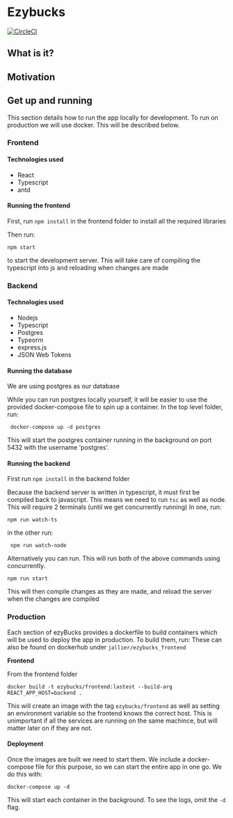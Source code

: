 # Ezybucks

[![CircleCI](https://circleci.com/gh/ezyBucks/frontend.svg?style=svg)](https://circleci.com/gh/ezyBucks/frontend)

## What is it?

## Motivation

## Get up and running

This section details how to run the app locally for development. To run on production we will use docker. This will be described below.

### Frontend

#### Technologies used

- React
- Typescript
- antd

#### Running the frontend

First, run `npm install` in the frontend folder to install all the required libraries

Then run:

``` npm start ```

to start the development server. This will take care of compiling the typescript into js and reloading when changes are made

### Backend

#### Technologies used

- Nodejs
- Typescript
- Postgres
- Typeorm
- express.js
- JSON Web Tokens

#### Running the database

We are using postgres as our database

While you can run postgres locally yourself, it will be easier to use the provided docker-compose file to spin up a container.
In the top level folder, run:

``` docker-compose up -d postgres```

This will start the postgres container running in the background on port 5432 with the username 'postgres'.

#### Running the backend

First run `npm install` in the backend folder

Because the backend server is written in typescript, it must first be compiled back to javascript. This means we need to run `tsc` as well as node.
This will require 2 terminals (until we get concurrently running)
In one, run:

``` npm run watch-ts ```

in the other run:

``` npm run watch-node```

Alternatively you can run. This will run both of the above commands using concurrently. 

``` npm run start ```

This will then compile changes as they are made, and reload the server when the changes are compiled


### Production

Each section of ezyBucks provides a dockerfile to build containers which will be used to deploy the app in production. To build them, run:
These can also be found on dockerhub under `jallier/ezybucks_frontend`

**Frontend**

From the frontend folder

`docker build -t ezybucks/frontend:lastest --build-arg REACT_APP_HOST=backend .`

This will create an image with the tag `ezybucks/frontend` as well as setting an environment variable so the frontend knows the correct host. This is unimportant if all the services are running on the same machince, but will matter later on if they are not.

#### Deployment

Once the images are built we need to start them. We include a docker-compose file for this purpose, so we can start the entire app in one go. We do this with:

`docker-compose up -d`

This will start each container in the background. To see the logs, omit the `-d` flag.
